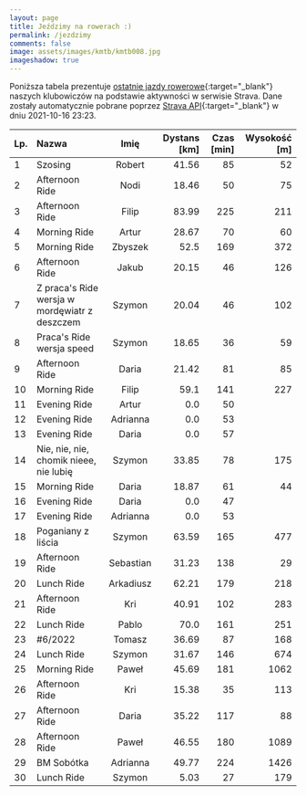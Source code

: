 ```yaml
---
layout: page
title: Jeździmy na rowerach :)
permalink: /jezdzimy
comments: false
image: assets/images/kmtb/kmtb008.jpg
imageshadow: true
---
```


Poniższa tabela prezentuje [ostatnie jazdy rowerowe](https://www.strava.com/clubs/336381){:target="_blank"} naszych klubowiczów na podstawie aktywności w serwisie Strava. Dane zostały automatycznie pobrane poprzez [Strava API](https://developers.strava.com/docs/reference/#api-Clubs-getClubActivitiesById){:target="_blank"} w dniu 2021-10-16 23:23.

Lp. | Nazwa | Imię | Dystans [km] | Czas [min] | Wysokość [m]
:--- | :--- | :---: | ---: | ---: | ---:
1|Szosing |Robert|41.56|85|52
2|Afternoon Ride|Nodi|18.46|50|75
3|Afternoon Ride|Filip|83.99|225|211
4|Morning Ride|Artur|28.67|70|60
5|Morning Ride|Zbyszek|52.5|169|372
6|Afternoon Ride|Jakub|20.15|46|126
7|Z praca's Ride wersja w mordęwiatr z deszczem |Szymon|20.04|46|102
8|Praca's Ride wersja speed|Szymon|18.65|36|59
9|Afternoon Ride|Daria|21.42|81|85
10|Morning Ride|Filip|59.1|141|227
11|Evening Ride|Artur|0.0|50|
12|Evening Ride|Adrianna|0.0|53|
13|Evening Ride|Daria|0.0|57|
14|Nie, nie, nie, chomik nieee, nie lubię |Szymon|33.85|78|175
15|Morning Ride|Daria|18.87|61|44
16|Evening Ride|Daria|0.0|47|
17|Evening Ride|Adrianna|0.0|53|
18|Poganiany z liścia|Szymon|63.59|165|477
19|Afternoon Ride|Sebastian|31.23|138|29
20|Lunch Ride|Arkadiusz|62.21|179|218
21|Afternoon Ride|Kri|40.91|102|283
22|Lunch Ride|Pablo|70.0|161|251
23|#6/2022|Tomasz|36.69|87|168
24|Lunch Ride|Szymon|31.67|146|674
25|Morning Ride |Paweł|45.69|181|1062
26|Afternoon Ride|Kri|15.38|35|113
27|Afternoon Ride|Daria|35.22|117|88
28|Afternoon Ride |Paweł|46.55|180|1089
29|BM Sobótka |Adrianna|49.77|224|1426
30|Lunch Ride|Szymon|5.03|27|179
